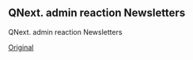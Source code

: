 ## QNext. admin reaction Newsletters

QNext. admin reaction Newsletters
  
[Original](https://telegra.ph/QNext-admin-reaction-Newsletters-05-08)
